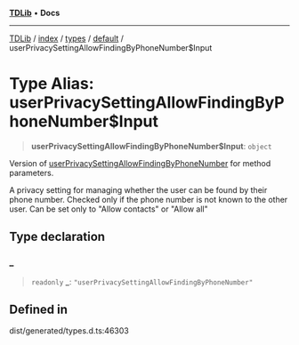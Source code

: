 [**TDLib**](../../../../../../README.md) • **Docs**

***

[TDLib](../../../../../../modules.md) / [index](../../../../../README.md) / [types](../../../README.md) / [default](../README.md) / userPrivacySettingAllowFindingByPhoneNumber$Input

# Type Alias: userPrivacySettingAllowFindingByPhoneNumber$Input

> **userPrivacySettingAllowFindingByPhoneNumber$Input**: `object`

Version of [userPrivacySettingAllowFindingByPhoneNumber](userPrivacySettingAllowFindingByPhoneNumber.md) for method parameters.

A privacy setting for managing whether the user can be found by their phone number. Checked only if the phone number is not known to the other user. Can be set only to "Allow contacts" or "Allow all"

## Type declaration

### \_

> `readonly` **\_**: `"userPrivacySettingAllowFindingByPhoneNumber"`

## Defined in

dist/generated/types.d.ts:46303
